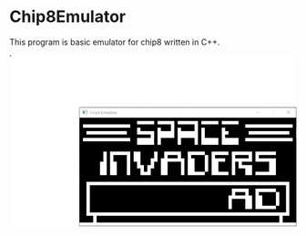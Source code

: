 # Chip8Emulator
This program is basic emulator for chip8 written in C++.

![Image of Space Invaders](https://github.com/pamrulla/Chip8Emulator/blob/master/space_invaders.png)
